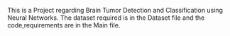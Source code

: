 This is a Project regarding Brain Tumor Detection and Classification using Neural Networks.
The dataset required is in the Dataset file and the code,requirements are in the Main file.
